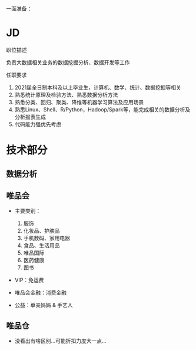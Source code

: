 一面准备：

# JD
职位描述

负责大数据相关业务的数据挖掘分析、数据开发等工作

任职要求

1. 2021届全日制本科及以上毕业生，计算机、数学、统计、数据挖掘等相关
2. 熟悉统计原理及检验方法、熟悉数据分析方法
3. 熟悉分类、回归、聚类、降维等机器学习算法及应用场景
4. 熟悉Linux、Shell、R/Python，Hadoop/Spark等，能完成相关的数据分析及分析报表生成
5. 代码能力强优先考虑

# 技术部分

## 数据分析



## 唯品会
- 主要类别：

  1. 服饰
  2. 化妆品、护肤品
  3. 手机数码、家用电器
  4. 食品、生活用品
  5. 唯品国际
  6. 医药健康
  7. 图书

- VIP：免运费
- 唯品会金融：消费金融
- 公益：单亲妈妈 & 手艺人


## 唯品仓

- 没看出有啥区别...可能折扣力度大一点...
